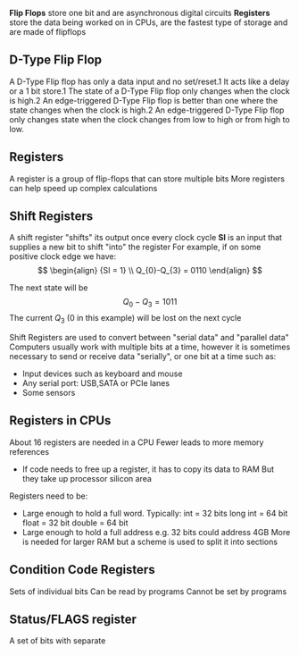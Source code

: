 **Flip Flops** store one bit and are asynchronous digital circuits
**Registers** store the data being worked on in CPUs, are the fastest type of storage and are made of flipflops

## D-Type Flip Flop
A D-Type Flip flop has only a data input and no set/reset.1 It acts like a delay or a 1 bit store.1 The state of a D-Type Flip flop only changes when the clock is high.2 An edge-triggered D-Type Flip flop is better than one where the state changes when the clock is high.2 An edge-triggered D-Type Flip flop only changes state when the clock changes from low to high or from high to low. 

## Registers
A register is a group of flip-flops that can store multiple bits
More registers can help speed up complex calculations
## Shift Registers
A shift register "shifts" its output once every clock cycle
**SI** is an input that supplies a new bit to shift "into" the register
For example, if on some positive clock edge we have:
$$
\begin{align}
{SI = 1} \\
Q_{0}-Q_{3} = 0110
\end{align}
$$

The next state will be
$$
Q_{0}-Q_{3} = 1011
$$
The current $Q_{3}$ ($0$ in this example) will be lost on the next cycle

Shift Registers are used to convert between "serial data" and "parallel data"
Computers usually work with multiple bits at a time, however it is sometimes necessary to send or receive data "serially", or one bit at a time such as:
- Input devices such as keyboard and mouse
- Any serial port: USB,SATA or PCIe lanes
- Some sensors

## Registers in CPUs
About 16 registers are needed in a CPU
Fewer leads to more memory references
- If code needs to free up a register, it has to copy its data to RAM
But they take up processor silicon area

Registers need to be: 
- Large enough to hold a full word. Typically:
	int = 32 bits
	long int = 64 bit
	float = 32 bit
	double = 64 bit
- Large enough to hold a full address
	e.g. 32 bits could address 4GB
	More is needed for larger RAM but a scheme is used to split it into sections

## Condition Code Registers
Sets of individual bits
Can be read by programs
Cannot be set by programs

## Status/FLAGS register
A set of bits with separate 